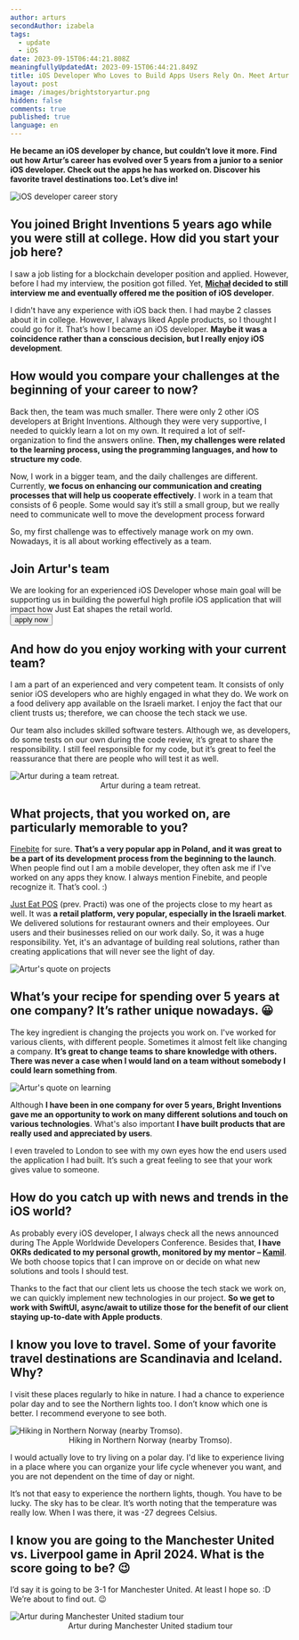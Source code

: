 ```yaml
---
author: arturs
secondAuthor: izabela
tags:
  - update
  - iOS
date: 2023-09-15T06:44:21.808Z
meaningfullyUpdatedAt: 2023-09-15T06:44:21.849Z
title: iOS Developer Who Loves to Build Apps Users Rely On. Meet Artur
layout: post
image: /images/brightstoryartur.png
hidden: false
comments: true
published: true
language: en
---
```

**He became an iOS developer by chance, but couldn’t love it more. Find out how Artur’s career has evolved over 5 years from a junior to a senior iOS developer. Check out the apps he has worked on. Discover his favorite travel destinations too. Let’s dive in!**

<div class="image"><img src="/images/brightstoryarturphotos.png" alt="iOS developer career story" title="iOS developer career story"  /> </div>

## You joined Bright Inventions 5 years ago while you were still at college. How did you start your job here?

I saw a job listing for a blockchain developer position and applied. However, before I had my interview, the position got filled. Yet, **[Michał](/about-us/michal/) decided to still interview me and eventually offered me the position of iOS developer**.

I didn't have any experience with iOS back then. I had maybe 2 classes about it in college. However, I always liked Apple products, so I thought I could go for it. That’s how I became an iOS developer. **Maybe it was a coincidence rather than a conscious decision, but I really enjoy iOS development**.

## How would you compare your challenges at the beginning of your career to now?

Back then, the team was much smaller. There were only 2 other iOS developers at Bright Inventions. Although they were very supportive, I needed to quickly learn a lot on my own. It required a lot of self-organization to find the answers online. **Then, my challenges were related to the learning process, using the programming languages, and how to structure my code**.

Now, I work in a bigger team, and the daily challenges are different. Currently, **we focus on enhancing our communication and creating processes that will help us cooperate effectively**. I work in a team that consists of 6 people. Some would say it’s still a small group, but we really need to communicate well to move the development process forward

So, my first challenge was to effectively manage work on my own. Nowadays, it is all about working effectively as a team.

<div class='block-button'><h2>Join Artur's team</h2><div>We are looking for an experienced iOS Developer whose main goal will be supporting us in building the powerful high profile iOS application that will impact how Just Eat shapes the retail world.</div><a href="/jobs/senior-ios-developer/"><button>apply now</button></a></div>

## And how do you enjoy working with your current team?

I am a part of an experienced and very competent team. It consists of only senior iOS developers who are highly engaged in what they do. We work on a food delivery app available on the Israeli market. I enjoy the fact that our client trusts us; therefore, we can choose the tech stack we use. 

Our team also includes skilled software testers. Although we, as developers, do some tests on our own during the code review, it’s great to share the responsibility. I still feel responsible for my code, but it’s great to feel the reassurance that there are people who will test it as well.

<div class="image"><img src="/images/brightstory_team_szymek.png" alt="Artur during a team retreat." title="Artur during a team retreat."  /> </div>

<center>Artur during a team retreat.</center>

## What projects, that you worked on, are particularly memorable to you?

[Finebite](/projects/everytap/) for sure. **That’s a very popular app in Poland, and it was great to be a part of its development process from the beginning to the launch**. When people find out I am a mobile developer, they often ask me if I've worked on any apps they know. I always mention Finebite, and people recognize it. That’s cool. :)

[Just Eat POS](/projects/system-for-restaurants-mobile/) (prev. Practi) was one of the projects close to my heart as well. It was **a retail platform, very popular, especially in the Israeli market**. We delivered solutions for restaurant owners and their employees. Our users and their businesses relied on our work daily. So, it was a huge responsibility. Yet, it's an advantage of building real solutions, rather than creating applications that will never see the light of day.

<div class="image"><img src="/images/artur_quote_real_products.png" alt="Artur's quote on projects" title="Artur's quote on projects"  /> </div>

## What’s your recipe for spending over 5 years at one company? It’s rather unique nowadays. 😀

The key ingredient is changing the projects you work on. I've worked for various clients, with different people. Sometimes it almost felt like changing a company. **It’s great to change teams to share knowledge with others. There was never a case when I would land on a team without somebody I could learn something from**. 

<div class="image"><img src="/images/artur_quote_learning.png" alt="Artur's quote on learning" title="Artur's quote on learning"  /> </div>

Although **I have been in one company for over 5 years, Bright Inventions gave me an opportunity to work on many different solutions and touch on various technologies**. What's also important **I have built products that are really used and appreciated by users**.

I even traveled to London to see with my own eyes how the end users used the application I had built. It’s such a great feeling to see that your work gives value to someone.

## How do you catch up with news and trends in the iOS world?

As probably every iOS developer, I always check all the news announced during The Apple Worldwide Developers Conference. Besides that, **I have OKRs dedicated to my personal growth, monitored by my mentor – [Kamil](/about-us/kamil-b/)**. We both choose topics that I can improve on or decide on what new solutions and tools I should test. 

Thanks to the fact that our client lets us choose the tech stack we work on, we can quickly implement new technologies in our project. **So we get to work with SwiftUI, async/await to utilize those for the benefit of our client staying up-to-date with Apple products**.

## I know you love to travel. Some of your favorite travel destinations are Scandinavia and Iceland. Why?

I visit these places regularly to hike in nature. I had a chance to experience polar day and to see the Northern lights too. I don’t know which one is better. I recommend everyone to see both.

<div class="image"><img src="/images/artur_passion_travel.png" alt="Hiking in Northern Norway (nearby Tromso)." title="Hiking in Northern Norway (nearby Tromso)."  /> </div>

<center>Hiking in Northern Norway (nearby Tromso).</center>

I would actually love to try living on a polar day. I'd like to experience living in a place where you can organize your life cycle whenever you want, and you are not dependent on the time of day or night.

It’s not that easy to experience the northern lights, though. You have to be lucky. The sky has to be clear. It’s worth noting that the temperature was really low. When I was there, it was -27 degrees Celsius.

## I know you are going to the Manchester United vs. Liverpool game in April 2024. What is the score going to be? 😉

I’d say it is going to be 3-1 for Manchester United. At least I hope so. :D We’re about to find out. 😉

<div class="image"><img src="/images/artur_football.png" alt="Artur during Manchester United stadium tour" title="Artur during Manchester United stadium tour"  /> </div>

<center>Artur during Manchester United stadium tour</center>